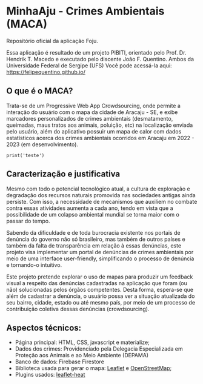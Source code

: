 # MinhaAju - Crimes Ambientais (MACA)
Repositório oficial da aplicação Foju.

Essa aplicação é resultado de um projeto PIBITI, orientado pelo Prof. Dr. Hendrik T. Macedo e executado pelo discente João F. Quentino. Ambos da Universidade Federal de Sergipe (UFS)
Você pode acessá-la aqui: https://felipequentino.github.io/

## O que é o MACA?
Trata-se de um Progressive Web App Crowdsourcing, onde permite a interação do usuário com o mapa da cidade de Aracaju - SE, e exibe marcadores personalizados de crimes ambientais (desmatamento, queimadas, maus tratos aos animais, poluição, etc) na localização enviada pelo usuário, além do aplicativo possuir um mapa de calor com dados estatísticos acerca dos crimes ambientais ocorridos em Aracaju em 2022 - 2023 (em desenvolvimento).

```{py}
print('teste')
```


## Caracterização e justificativa
Mesmo com todo o potencial tecnológico atual, a cultura de exploração e degradação dos recursos naturais promovida nas sociedades antigas ainda persiste. Com isso, a necessidade de mecanismos que auxiliem no combate contra essas atividades aumenta a cada ano, tendo em vista que a possibilidade de um colapso ambiental mundial se torna maior com o passar do tempo. 

Sabendo da dificuldade e de toda burocracia existente nos portais de denúncia do governo não só brasileiro, mas também de outros países e também da falta de transparência em relação à essas denúncias, este projeto visa implementar um portal de denúncias de crimes ambientais por meio de uma interface user-friendly, simplificando o processo de denúncia e tornando-o intuitivo. 

Este projeto pretende explorar o uso de mapas para produzir um feedback visual a respeito das denúncias cadastradas na aplicação que foram (ou não) solucionadas pelos órgãos competentes. Desta forma, espera-se que além de cadastrar a denúncia, o usuário possa ver a situação atualizada do seu bairro, cidade, estado ou até mesmo país, por meio de um processo de contribuição coletiva dessas denúncias (crowdsourcing).


## Aspectos técnicos:
- Página principal: HTML, CSS, javascript e materialize;
- Dados dos crimes: Providenciado pela Delegacia Especializada em Proteção aos Animais e ao Meio Ambiente (DEPAMA)
- Banco de dados: Firebase Firestore
- Biblioteca usada para gerar o mapa: [Leaflet](https://leafletjs.com/) e [OpenStreetMap](https://www.openstreetmap.org/);
- Plugins usados: [leaflet-heat](https://github.com/Leaflet/Leaflet.heat)
